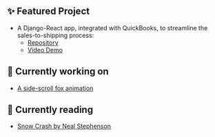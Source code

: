 ## ✨ Featured Project
- A Django-React app, integrated with QuickBooks, to streamline the sales-to-shipping process:
  - [Repository](https://github.com/michellevit/Production-Planner)
  - [Video Demo](https://www.youtube.com/watch?v=J0YNExrDqck&ab_channel=Michelle)


## 🔭 Currently working on
- [A side-scroll fox animation](fennec.michellef.dev)


## 📖 Currently reading
- [Snow Crash by Neal Stephenson](https://www.goodreads.com/book/show/61240297-snow-crash)


<!--
**michellevit/michellevit** is a ✨ _special_ ✨ repository because its `README.md` (this file) appears on your GitHub profile.

Here are some ideas to get you started:

- 🔭 I’m currently working on ...
- 🌱 I’m currently learning ...
- 👯 I’m looking to collaborate on ...
- 🤔 I’m looking for help with ...
- 💬 Ask me about ...
- 📫 How to reach me: ...
- 😄 Pronouns: ...
- ⚡ Fun fact: ...
-->
